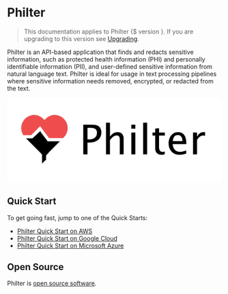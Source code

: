 # Philter

> This documentation applies to Philter {$ version }. If you are upgrading to this version see [Upgrading](upgrading.md).

Philter is an API-based application that finds and redacts sensitive information, such as protected health information (PHI) and personally identifiable information (PII), and user-defined sensitive information from natural language text. Philter is ideal for usage in text processing pipelines where sensitive information needs removed, encrypted, or redacted from the text.

![Philter Logo](img/philter-logo-transparent.png)

## Quick Start

To get going fast, jump to one of the Quick Starts:

* [Philter Quick Start on AWS](quick_starts/quick_start_aws.md)
* [Philter Quick Start on Google Cloud](quick_starts/quick_start_gcp.md)
* [Philter Quick Start on Microsoft Azure](quick_starts/quick_start_azure.md)

## Open Source

Philter is [open source software](https://github.com/philterd/philter).
